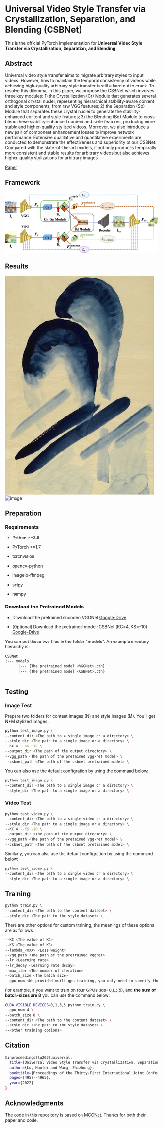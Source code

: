 # Universal Video Style Transfer via Crystallization, Separation, and Blending (CSBNet)
This is the official PyTorch implementation for **Universal Video Style Transfer via Crystallization, Separation, and Blending**

## Abstract
Universal video style transfer aims to migrate arbitrary styles to input videos. However, how to maintain the temporal consistency of videos while achieving high-quality arbitrary style transfer is still a hard nut to crack. To resolve this dilemma, in this paper, we propose the CSBNet which involves three key modules: 1) the Crystallization (Cr) Module that generates several orthogonal crystal nuclei, representing hierarchical stability-aware content and style components, from raw VGG features; 2) the Separation (Sp) Module that separates these crystal nuclei to generate the stability-enhanced content and style features; 3) the Blending (Bd) Module to cross-blend these stability-enhanced content and style features, producing more stable and higher-quality stylized videos. Moreover, we also introduce a new pair of component enhancement losses to improve network performance. Extensive qualitative and quantitative experiments are conducted to demonstrate the effectiveness and superiority of our CSBNet. Compared with the state-of-the-art models, it not only produces temporally more consistent and stable results for arbitrary videos but also achieves higher-quality stylizations for arbitrary images.

[Paper](https://web.archive.org/web/20220720142321id_/https://www.ijcai.org/proceedings/2022/0687.pdf)

## Framework
![image](./Images/main_structure.png)

## Results
![image](./Images/brushstrokers.jpg)
![image](./Images/1.gif)

## Preparation 
### Requirements
* Python >=3.6.

* PyTorch >=1.7

* torchvision

* opencv-python

* imageio-ffmpeg

* scipy

* numpy

### Download the Pretrained Models
* Download the pretrained encoder: VGGNet [Google-Drive](https://drive.google.com/file/d/1tFbow4NL6KuO4-DGLK3dhu3uowpAces-/view?usp=sharing)

* (Optional) Download the pretrained model: CSBNet (KC=4, KS=-10) [Google-Drive](https://drive.google.com/file/d/1xQLiBL2MMffFun7x9a2aaHJ0cj4hJgb0/view?usp=sharing)

You can put these two files in the folder "models". An example directory hierarchy is:
```sh
CSBNet
|--- models
      |--- {The pretrained model <VGGNet>.pth}
      |--- {The pretrained model <CSBNet>.pth}
      
 ```
## Testing
### Image Test
Prepare two folders for content images (N) and style images (M). You'll get N*M stylized images.
```sh
python test_image.py \
--content_dir <The path to a single image or a directory> \
--style_dir <The path to a single image or a directory> \
--KC 4 --KS -10 \
--output_dir <The path of the output directory> \
--vgg_path <The path of the pretained vgg-net model> \
--csbnet_path <The path of the csbnet pretrained model> \
```
You can also use the default configration by using the command below:
```sh
python test_image.py \
--content_dir <The path to a single image or a directory> \
--style_dir <The path to a single image or a directory> \
```

### Video Test
```sh
python test_video.py \
--content_dir <The path to a single video or a directory> \
--style_dir <The path to a single image or a directory> \
--KC 4 --KS -10 \
--output_dir <The path of the output directory> \
--vgg_path <The path of the pretained vgg-net model> \
--csbnet_path <The path of the csbnet pretrained model> \
```
Similarly, you can also use the default configration by using the command below:
```sh
python test_video.py \
--content_dir <The path to a single video or a directory> \
--style_dir <The path to a single image or a directory> \
```

## Training
```sh
python train.py \
--content_dir <The path to the content dataset> \
--style_dir <The path to the style dataset> \
```
There are other options for custom training, the meanings of these options are as follows:
```sh
--KC <The value of KC>
--KS <The value of KS>
--lambda_<XXX> <Loss weight>
--vgg_path <The path of the pretrained vggnet>
--lr <Learning rate>
--lr_decay <Learning rate decay>
--max_iter <The number of iteration>
--batch_size <The batch size>
--gpu_num <We provided muilt-gpu training, you only need to specify the number of gpu numbers used for training>
```
For example, if you want to train on four GPUs (ids=0,1,3,5), and **the sum of batch-sizes are 8** you can use the command below: 
```sh
CUDA_VISIBLE_DEVICES=0,1,3,5 python train.py \
--gpu_num 4 \
--batch_size 8 \
--content_dir <The path to the content dataset> \
--style_dir <The path to the style dataset> \
--<other training options>
```

## Citation
```sh
@inproceedings{lu2022universal,
  title={Universal Video Style Transfer via Crystallization, Separation, and Blending},
  author={Lu, Haofei and Wang, Zhizhong},
  booktitle={Proceedings of the Thirty-First International Joint Conference on Artificial Intelligence (IJCAI)},
  pages={4957--4965},
  year={2022}
}
```

## Acknowledgments
The code in this repository is based on [MCCNet](https://github.com/diyiiyiii/MCCNet). Thanks for both their paper and code.
